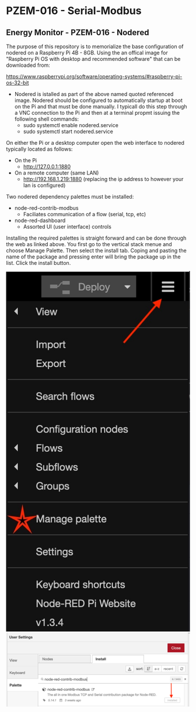 # PZEM-016 - Serial-Modbus
## Energy Monitor - PZEM-016 - Nodered
The purpose of this repository is to memorialize the base configuration of nodered on a Raspberry Pi 4B - 8GB. Using the an offical image for "Raspberry Pi OS with desktop and recommended software" that can be downloaded from:

https://www.raspberrypi.org/software/operating-systems/#raspberry-pi-os-32-bit

  - Nodered is istalled as part of the above named quoted referenced image. Nodered should be configured to automatically startup at boot on the Pi and that must be done manually. I typicall do this step through a VNC connection to the Pi and then at a terminal propmt issuing the following shell commands:
    - sudo systemctl enable nodered.service
    - sudo systemctl start nodered.service

On either the Pi or a desktop computer open the web interface to nodered typically located as follows:
  - On the Pi
    - http://127.0.0.1:1880
  - On a remote computer (same LAN)
    - http://192.168.1.219:1880 (replacing the ip address to however your lan is configured)

Two nodered dependency palettes must be installed:
  - node-red-contrib-modbus
    - Faciliates communication of a flow (serial, tcp, etc)
  - node-red-dashboard
    - Assorted UI (user interface) controls

Installing the required palettes is straight forward and can be done through the web as linked above. You first go to the vertical stack menue and choose Manage Palette. Then select the install tab. Coping and pasting the name of the package and pressing enter will bring the package up in the list. Click the install button.

![GitHub Logo](/images/Nodered-Manage-Palette.jpeg)![GitHub Logo](/images/Nodered-Search-Palette.png)
